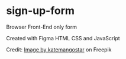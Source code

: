 # sign-up-form

Browser Front-End only form

Created with Figma HTML CSS and JavaScript

Credit:
<a href="https://www.freepik.com/free-vector/man-standing-flipchart-with-list_4950243.htm#query=cartoon%20character%20for%20sign%20up%20form&position=20&from_view=search&track=ais">Image by katemangostar</a> on Freepik
